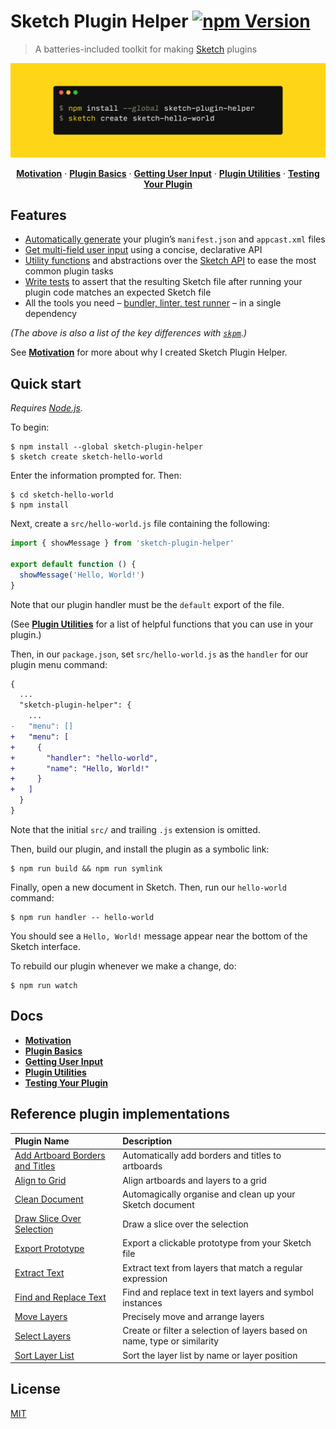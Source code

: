 # Sketch Plugin Helper [![npm Version](https://badgen.net/npm/v/sketch-plugin-helper)](https://www.npmjs.org/package/sketch-plugin-helper)

> A batteries-included toolkit for making [Sketch](https://www.sketch.com/) plugins

[![Sketch Plugin Helper](/media/header.png)](#quick-start)

<div align="center">

[**Motivation**](docs/1-motivation.md) · [**Plugin Basics**](docs/2-plugin-basics.md) · [**Getting User Input**](docs/3-getting-user-input.md) · [**Plugin Utilities**](docs/4-plugin-utilities.md) · [**Testing Your Plugin**](docs/5-testing-your-plugin.md)

</div>

## Features

- [Automatically generate](docs/2-plugin-basics.md) your plugin’s `manifest.json` and `appcast.xml` files
- [Get multi-field user input](docs/3-getting-user-input.md#example-1) using a concise, declarative API
- [Utility functions](docs/4-plugin-utilities.md) and abstractions over the [Sketch API](https://github.com/BohemianCoding/SketchAPI) to ease the most common plugin tasks
- [Write tests](docs/5-testing-your-plugin.md) to assert that the resulting Sketch file after running your plugin code matches an expected Sketch file
- All the tools you need – [bundler, linter, test runner](docs/2-plugin-basics.md#cli) – in a single dependency

*(The above is also a list of the key differences with [`skpm`](https://github.com/skpm/skpm).)*

See [**Motivation**](docs/1-motivation.md) for more about why I created Sketch Plugin Helper.

## Quick start

*Requires [Node.js](https://nodejs.org/).*

To begin:

```
$ npm install --global sketch-plugin-helper
$ sketch create sketch-hello-world
```

Enter the information prompted for. Then:

```
$ cd sketch-hello-world
$ npm install
```

Next, create a `src/hello-world.js` file containing the following:

```js
import { showMessage } from 'sketch-plugin-helper'

export default function () {
  showMessage('Hello, World!')
}
```

Note that our plugin handler must be the `default` export of the file.

(See [**Plugin Utilities**](docs/4-plugin-utilities.md) for a list of helpful functions that you can use in your plugin.)

Then, in our `package.json`, set `src/hello-world.js` as the `handler` for our plugin menu command:

```diff
{
  ...
  "sketch-plugin-helper": {
    ...
-   "menu": []
+   "menu": [
+     {
+       "handler": "hello-world",
+       "name": "Hello, World!"
+     }
+   ]
  }
}
```

Note that the initial `src/` and trailing `.js` extension is omitted.

Then, build our plugin, and install the plugin as a symbolic link:

```
$ npm run build && npm run symlink
```

Finally, open a new document in Sketch. Then, run our `hello-world` command:

```
$ npm run handler -- hello-world
```

You should see a `Hello, World!` message appear near the bottom of the Sketch interface.

To rebuild our plugin whenever we make a change, do:

```
$ npm run watch
```

## Docs

- [**Motivation**](docs/1-motivation.md)
- [**Plugin Basics**](docs/2-plugin-basics.md)
- [**Getting User Input**](docs/3-getting-user-input.md)
- [**Plugin Utilities**](docs/4-plugin-utilities.md)
- [**Testing Your Plugin**](docs/5-testing-your-plugin.md)

## Reference plugin implementations

Plugin Name | Description
:-|:-
[Add Artboard Borders and Titles](https://github.com/yuanqing/sketch-add-artboard-borders-and-titles) | Automatically add borders and titles to artboards
[Align to Grid](https://github.com/yuanqing/sketch-align-to-grid) | Align artboards and layers to a grid
[Clean Document](https://github.com/yuanqing/sketch-clean-document) | Automagically organise and clean up your Sketch document
[Draw Slice Over Selection](https://github.com/yuanqing/sketch-draw-slice-over-selection) | Draw a slice over the selection
[Export Prototype](https://github.com/yuanqing/sketch-export-prototype) | Export a clickable prototype from your Sketch file
[Extract Text](https://github.com/yuanqing/sketch-extract-text) | Extract text from layers that match a regular expression
[Find and Replace Text](https://github.com/yuanqing/sketch-find-and-replace-text) | Find and replace text in text layers and symbol instances
[Move Layers](https://github.com/yuanqing/sketch-move-layers) | Precisely move and arrange layers
[Select Layers](https://github.com/yuanqing/sketch-select-layers) | Create or filter a selection of layers based on name, type or similarity
[Sort Layer List](https://github.com/yuanqing/sketch-sort-layer-list) | Sort the layer list by name or layer position

## License

[MIT](LICENSE.md)
